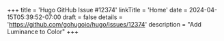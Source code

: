+++
title = 'Hugo GitHub Issue #12374'
linkTitle = 'Home'
date = 2024-04-15T05:39:52-07:00
draft = false
details = 'https://github.com/gohugoio/hugo/issues/12374'
description = "Add Luminance to Color"
+++
